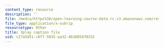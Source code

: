 ```yaml
---
content_type: resource
description: ''
file: /media/https%3A/open-learning-course-data-rc.s3.amazonaws.com/res-ll-005-mathematics-of-big-data-and-machine-learning-january-iap-2020/c27a5d51c6f75035aa324b3885470332_hMUpevQzNzY.vtt
file_type: application/x-subrip
resourcetype: Other
title: 3play caption file
uid: c27a5d51-c6f7-5035-aa32-4b3885470332
---
```

